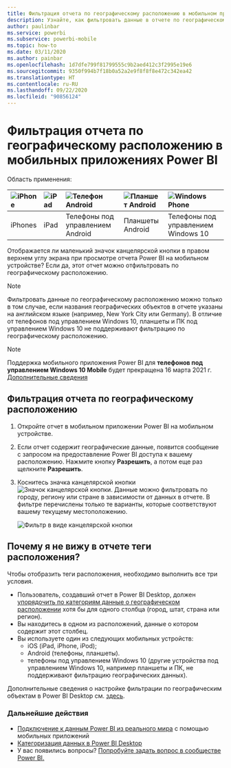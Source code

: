 ```yaml
---
title: Фильтрация отчета по географическому расположению в мобильном приложении Power BI
description: Узнайте, как фильтровать данные в отчете по географическому расположению в мобильных приложениях Microsoft Power BI, если владелец отчета настроил геотеги.
author: paulinbar
ms.service: powerbi
ms.subservice: powerbi-mobile
ms.topic: how-to
ms.date: 03/11/2020
ms.author: painbar
ms.openlocfilehash: 1d7dfe799f81799555c9b2aed412c3f2995e19e6
ms.sourcegitcommit: 9350f994b7f18b0a52a2e9f8f8f8e472c342ea42
ms.translationtype: HT
ms.contentlocale: ru-RU
ms.lasthandoff: 09/22/2020
ms.locfileid: "90856124"
---
```

# <a name="filter-a-report-by-geographic-location-in-the-power-bi-mobile-apps"></a>Фильтрация отчета по географическому расположению в мобильных приложениях Power BI
Область применения:

| ![iPhone](./media/mobile-apps-geographic-filtering/iphone-logo-50-px.png) | ![iPad](./media/mobile-apps-geographic-filtering/ipad-logo-50-px.png) | ![Телефон Android](./media/mobile-apps-geographic-filtering/android-phone-logo-50-px.png) | ![Планшет Android](./media/mobile-apps-view-dashboard/android-tablet-logo-50-px.png) | ![Windows Phone](./media/mobile-apps-geographic-filtering/win-10-logo-50-px.png) |
|:--- |:--- |:--- |:--- |:--- |
| iPhones |iPad |Телефоны под управлением Android |Планшеты Android |Телефоны под управлением Windows 10 |

Отображается ли маленький значок канцелярской кнопки в правом верхнем углу экрана при просмотре отчета Power BI на мобильном устройстве? Если да, этот отчет можно отфильтровать по географическому расположению.

> [!NOTE]
> Фильтровать данные по географическому расположению можно только в том случае, если названия географических объектов в отчете указаны на английском языке (например, New York City или Germany). В отличие от телефонов под управлением Windows 10, планшеты и ПК под управлением Windows 10 не поддерживают фильтрацию по географическому расположению.

>[!NOTE]
>Поддержка мобильного приложения Power BI для **телефонов под управлением Windows 10 Mobile** будет прекращена 16 марта 2021 г. [Дополнительные сведения](/legal/powerbi/powerbi-mobile/power-bi-mobile-app-end-of-support-for-windows-phones)

## <a name="filter-your-report-by-your-geographic-location"></a>Фильтрация отчета по географическому расположению
1. Откройте отчет в мобильном приложении Power BI на мобильном устройстве.
2. Если отчет содержит географические данные, появится сообщение с запросом на предоставление Power BI доступа к вашему расположению. Нажмите кнопку **Разрешить**, а потом еще раз щелкните **Разрешить**.
3. Коснитесь значка канцелярской кнопки ![Значок канцелярской кнопки](./media/mobile-apps-geographic-filtering/power-bi-mobile-geo-icon.png). Данные можно фильтровать по городу, региону или стране в зависимости от данных в отчете. В фильтре перечислены только те варианты, которые соответствуют вашему текущему местоположению.
   
    ![Фильтр в виде канцелярской кнопки](./media/mobile-apps-geographic-filtering/power-bi-mobile-geo-map-set-filter.png)

## <a name="why-dont-i-see-location-tags-on-a-report"></a>Почему я не вижу в отчете теги расположения?
Чтобы отобразить теги расположения, необходимо выполнить все три условия. 

* Пользователь, создавший отчет в Power BI Desktop, должен [упорядочить по категориям данные о географическом расположении](../../transform-model/desktop-mobile-geofiltering.md) хотя бы для одного столбца (город, штат, страна или регион).
* Вы находитесь в одном из расположений, данные о котором содержит этот столбец.
* Вы используете один из следующих мобильных устройств:
  * iOS (iPad, iPhone, iPod);
  * Android (телефоны, планшеты).
  * телефоны под управлением Windows 10 (другие устройства под управлением Windows 10, например планшеты и ПК, не поддерживают фильтрацию географических данных).

Дополнительные сведения о настройке фильтрации по географическим объектам в Power BI Desktop см. [здесь](../../transform-model/desktop-mobile-geofiltering.md).

### <a name="next-steps"></a>Дальнейшие действия
* [Подключение к данным Power BI из реального мира](mobile-apps-data-in-real-world-context.md) с помощью мобильных приложений
* [Категоризация данных в Power BI Desktop](../../transform-model/desktop-data-categorization.md) 
* У вас появились вопросы? [Попробуйте задать вопрос в сообществе Power BI.](https://community.powerbi.com/)